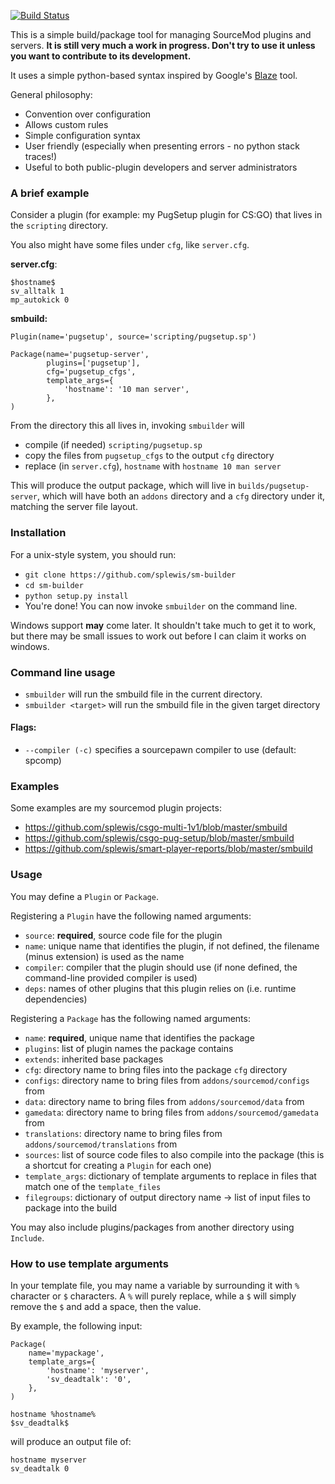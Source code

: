 [![Build Status](https://travis-ci.org/splewis/sm-builder.svg?branch=master)](https://travis-ci.org/splewis/sm-builder)

This is a simple build/package tool for managing SourceMod plugins and servers. **It is still very much a work in progress. Don't try to use it unless you want to contribute to its development.**

It uses a simple python-based syntax inspired by Google's [Blaze](http://google-engtools.blogspot.fr/2011/08/build-in-cloud-how-build-system-works.html) tool.

General philosophy:
- Convention over configuration
- Allows custom rules
- Simple configuration syntax
- User friendly (especially when presenting errors - no python stack traces!)
- Useful to both public-plugin developers and server administrators


### A brief example

Consider a plugin (for example: my PugSetup plugin for CS:GO) that lives in the ``scripting`` directory.

You also might have some files under ``cfg``, like ``server.cfg``.


**server.cfg**:
```
$hostname$
sv_alltalk 1
mp_autokick 0
```

**smbuild:**
```
Plugin(name='pugsetup', source='scripting/pugsetup.sp')

Package(name='pugsetup-server',
        plugins=['pugsetup'],
        cfg='pugsetup_cfgs',
        template_args={
        	'hostname': '10 man server',
        },
)
```

From the directory this all lives in, invoking ``smbuilder`` will
- compile (if needed) ``scripting/pugsetup.sp``
- copy the files from ``pugsetup_cfgs`` to the output ``cfg`` directory
- replace (in ``server.cfg``), ``hostname`` with ``hostname 10 man server``

This will produce the output package, which will live in ``builds/pugsetup-server``, which will have both an ``addons`` directory and a ``cfg`` directory under it, matching the server file layout.


### Installation
For a unix-style system, you should run:
- ``git clone https://github.com/splewis/sm-builder``
- ``cd sm-builder``
- ``python setup.py install``
- You're done! You can now invoke ``smbuilder`` on the command line.

Windows support **may** come later. It shouldn't take much to get it to work, but there may be small issues to work out before I can claim it works on windows.


### Command line usage

- ``smbuilder`` will run the smbuild file in the current directory.
- ``smbuilder <target>`` will run the smbuild file in the given target directory

#### Flags:
- ``--compiler (-c)`` specifies a sourcepawn compiler to use (default: spcomp)


### Examples
Some examples are my sourcemod plugin projects:
- https://github.com/splewis/csgo-multi-1v1/blob/master/smbuild
- https://github.com/splewis/csgo-pug-setup/blob/master/smbuild
- https://github.com/splewis/smart-player-reports/blob/master/smbuild


### Usage
You may define a ``Plugin`` or ``Package``.

Registering a ``Plugin`` have the following named arguments:
- ``source``: **required**, source code file for the plugin
- ``name``: unique name that identifies the plugin, if not defined, the filename (minus extension) is used as the name
- ``compiler``: compiler that the plugin should use (if none defined, the command-line provided compiler is used)
- ``deps``: names of other plugins that this plugin relies on (i.e. runtime dependencies)


Registering a ``Package`` has the following named arguments:
- ``name``: **required**, unique name that identifies the package
- ``plugins``: list of plugin names the package contains
- ``extends``: inherited base packages
- ``cfg``: directory name to bring files into the package ``cfg`` directory
- ``configs``: directory name to bring files from ``addons/sourcemod/configs`` from
- ``data``: directory name to bring files from ``addons/sourcemod/data`` from
- ``gamedata``: directory name to bring files from ``addons/sourcemod/gamedata`` from
- ``translations``: directory name to bring files from ``addons/sourcemod/translations`` from
- ``sources``: list of source code files to also compile into the package (this is a shortcut for creating a ``Plugin`` for each one)
- ``template_args``: dictionary of template arguments to replace in files that match one of the ``template_files``
- ``filegroups``: dictionary of output directory name -> list of input files to package into the build


You may also include plugins/packages from another directory using ``Include``.


### How to use template arguments
In your template file, you may name a variable by surrounding it with ``%`` character or ``$`` characters. A ``%`` will purely replace, while a ``$`` will simply remove the ``$`` and add a space, then the value.

By example, the following input:
```
Package(
    name='mypackage',
    template_args={
        'hostname': 'myserver',
        'sv_deadtalk': '0',
    },
)
```

```
hostname %hostname%
$sv_deadtalk$
```

will produce an output file of:
```
hostname myserver
sv_deadtalk 0
```
